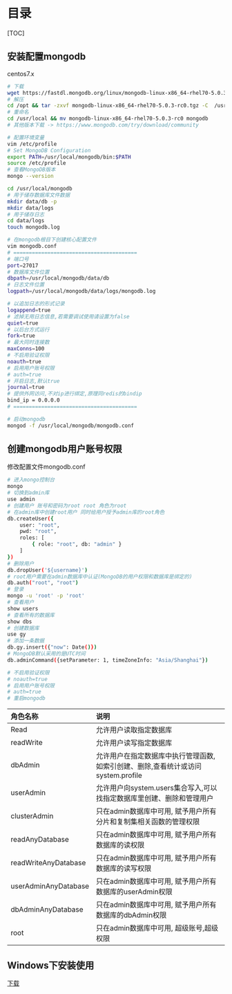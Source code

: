 # 目录

[TOC]

## 安装配置mongodb

centos7.x

```bash
# 下载
wget https://fastdl.mongodb.org/linux/mongodb-linux-x86_64-rhel70-5.0.3-rc0.tgz -P /opt
# 解压
cd /opt && tar -zxvf mongodb-linux-x86_64-rhel70-5.0.3-rc0.tgz -C  /usr/local
# 重命名
cd /usr/local && mv mongodb-linux-x86_64-rhel70-5.0.3-rc0 mongodb
# 其他版本下载 -> https://www.mongodb.com/try/download/community
```

```bash
# 配置环境变量
vim /etc/profile
# Set MongoDB Configuration
export PATH=/usr/local/mongodb/bin:$PATH
source /etc/profile
# 查看MongoDB版本
mongo --version
```

```bash
cd /usr/local/mongodb
# 用于储存数据库文件数据
mkdir data/db -p
mkdir data/logs
# 用于储存日志
cd data/logs
touch mongodb.log
```

```bash
# 在mongodb根目下创建核心配置文件
vim mongodb.conf
# ========================================
# 端口号
port=27017
# 数据库文件位置
dbpath=/usr/local/mongodb/data/db
# 日志文件位置
logpath=/usr/local/mongodb/data/logs/mongodb.log

# 以追加日志的形式记录
logappend=true
# 滤掉无用日志信息,若需要调试使用请设置为false
quiet=true
# 以后台方式运行
fork=true
# 最大同时连接数
maxConns=100
# 不启用验证权限
noauth=true
# 启用用户账号权限
# auth=true
# 开启日志,默认true
journal=true
# 提供外网访问,不对ip进行绑定,原理同redis的bindip
bind_ip = 0.0.0.0
# ========================================
```

```bash
# 启动mongodb
mongod -f /usr/local/mongodb/mongodb.conf
```

## 创建mongodb用户账号权限

修改配置文件mongodb.conf

```bash
# 进入mongo控制台
mongo
# 切换到admin库
use admin
# 创建用户 账号和密码为root root 角色为root
# 在admin库中创建root用户 同时给用户授予admin库的root角色
db.createUser({
    user: "root",
    pwd: "root",
    roles: [
    	{ role: "root", db: "admin" }
    ]
})
# 删除用户
db.dropUser('${username}')
# root用户需要在admin数据库中认证(MongoDB的用户权限和数据库是绑定的)
db.auth("root", "root")
# 登录
mongo -u 'root' -p 'root'
# 查看用户
show users
# 查看所有的数据库
show dbs
# 创建数据库
use gy
# 添加一条数据
db.gy.insert({"now": Date()})
# MongoDB默认采用的是UTC时间
db.adminCommand({setParameter: 1, timeZoneInfo: "Asia/Shanghai"})
```

```bash
# 不启用验证权限
# noauth=true
# 启用用户账号权限
# auth=true
# 重启mongodb
```

| 角色名称             | 说明                                                         |
| :------------------- | :----------------------------------------------------------- |
| Read                 | 允许用户读取指定数据库                                       |
| readWrite            | 允许用户读写指定数据库                                       |
| dbAdmin              | 允许用户在指定数据库中执行管理函数,如索引创建、删除,查看统计或访问system.profile |
| userAdmin            | 允许用户向system.users集合写入,可以找指定数据库里创建、删除和管理用户 |
| clusterAdmin         | 只在admin数据库中可用, 赋予用户所有分片和复制集相关函数的管理权限 |
| readAnyDatabase      | 只在admin数据库中可用, 赋予用户所有数据库的读权限            |
| readWriteAnyDatabase | 只在admin数据库中可用, 赋予用户所有数据库的读写权限          |
| userAdminAnyDatabase | 只在admin数据库中可用, 赋予用户所有数据库的userAdmin权限     |
| dbAdminAnyDatabase   | 只在admin数据库中可用, 赋予用户所有数据库的dbAdmin权限       |
| root                 | 只在admin数据库中可用, 超级账号,超级权限                     |

## Windows下安装使用

[下载](https://www.mongodb.com/try/download/community)
